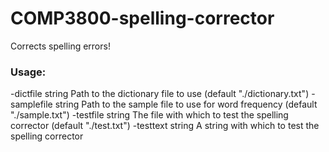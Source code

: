 # COMP3800-spelling-corrector

Corrects spelling errors!

### Usage:
  -dictfile string
        Path to the dictionary file to use (default "./dictionary.txt")
  -samplefile string
        Path to the sample file to use for word frequency (default "./sample.txt")
  -testfile string
        The file with which to test the spelling corrector (default "./test.txt")
  -testtext string
        A string with which to test the spelling corrector
